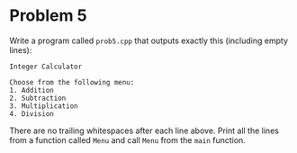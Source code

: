 # Problem 5
Write a program called `prob5.cpp` that outputs exactly this (including empty lines):
```
Integer Calculator

Choose from the following menu:
1. Addition
2. Subtraction
3. Multiplication
4. Division

```
There are no trailing whitespaces after each line above. Print all the lines from a function called `Menu` and call `Menu` 
from the `main` function.